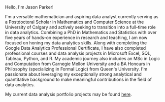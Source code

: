 Hello, I'm Jason Parker! 

I'm a versatile mathematician and aspiring data analyst currently serving as a Postdoctoral Scholar in Mathematics and Computer Science at the University of Calgary and actively seeking to transition into a full-time role in data analytics. Combining a PhD in Mathematics and Statistics with over five years of hands-on experience in research and teaching, I am now focused on honing my data analytics skills. Along with completing the Google Data Analytics Professional Certificate, I have also completed professional courses and data analysis projects in Microsoft Excel, SQL, Tableau, Python, and R. My academic journey also includes an MSc in Logic and Computation from Carnegie Mellon University and a BA Honours in Philosophy (specializing in Formal Logic) from Queen's University. I'm passionate about leveraging my exceptionally strong analytical and quantitative background to make meaningful contributions in the field of data analytics.

My current data analysis portfolio projects may be found [here](https://github.com/jasonparker1991/DataAnalysisPortfolioProjects/blob/main/README.md).

<!---
jasonparker1991/jasonparker1991 is a ✨ special ✨ repository because its `README.md` (this file) appears on your GitHub profile.
You can click the Preview link to take a look at your changes.
--->
